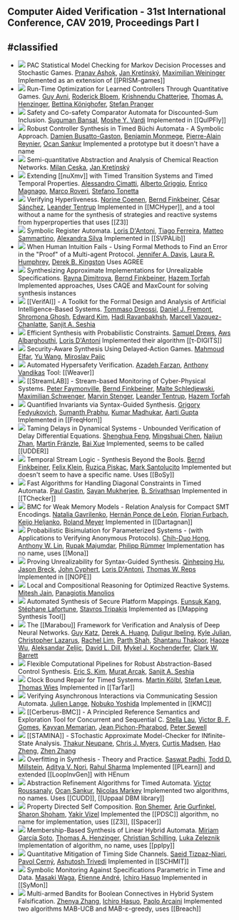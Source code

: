 ## Computer Aided Verification - 31st International Conference, CAV 2019, Proceedings Part I
#classified
---
-	[![](https://dblp.uni-trier.de/img/paper-oa.dark.hollow.16x16.png)](https://doi.org/10.1007/978-3-030-25540-4_29) PAC Statistical Model Checking for Markov Decision Processes and Stochastic Games.
	[Pranav Ashok](https://dblp.uni-trier.de/pid/200/8227.html), [Jan Kretínský](https://dblp.uni-trier.de/pid/95/6511.html), [Maximilian Weininger](https://dblp.uni-trier.de/pid/194/2910.html)
	Implemented as an extension of [[PRISM-games]]
-	[![](https://dblp.uni-trier.de/img/paper-oa.dark.hollow.16x16.png)](https://doi.org/10.1007/978-3-030-25540-4_36) Run-Time Optimization for Learned Controllers Through Quantitative Games.
	[Guy Avni](https://dblp.uni-trier.de/pid/07/10110.html), [Roderick Bloem](https://dblp.uni-trier.de/pid/80/1300.html), [Krishnendu Chatterjee](https://dblp.uni-trier.de/pid/92/5602.html), [Thomas A. Henzinger](https://dblp.uni-trier.de/pid/h/ThomasAHenzinger.html), [Bettina Könighofer](https://dblp.uni-trier.de/pid/117/3735.html), [Stefan Pranger](https://dblp.uni-trier.de/pid/244/8267.html)
-	[![](https://dblp.uni-trier.de/img/paper-oa.dark.hollow.16x16.png)](https://doi.org/10.1007/978-3-030-25540-4_4) Safety and Co-safety Comparator Automata for Discounted-Sum Inclusion.
	[Suguman Bansal](https://dblp.uni-trier.de/pid/217/4777.html), [Moshe Y. Vardi](https://dblp.uni-trier.de/pid/v/MosheYVardi.html)
	Implemented in [[QuIPFly]]
-	[![](https://dblp.uni-trier.de/img/paper-oa.dark.hollow.16x16.png)](https://doi.org/10.1007/978-3-030-25540-4_33) Robust Controller Synthesis in Timed Büchi Automata - A Symbolic Approach.
	[Damien Busatto-Gaston](https://dblp.uni-trier.de/pid/194/2532.html), [Benjamin Monmege](https://dblp.uni-trier.de/pid/85/733.html), [Pierre-Alain Reynier](https://dblp.uni-trier.de/pid/55/5954.html), [Ocan Sankur](https://dblp.uni-trier.de/pid/11/7805.html)
	Implemented a prototype but it doesn't have a name
-	[![](https://dblp.uni-trier.de/img/paper-oa.dark.hollow.16x16.png)](https://doi.org/10.1007/978-3-030-25540-4_28) Semi-quantitative Abstraction and Analysis of Chemical Reaction Networks.
	[Milan Ceska](https://dblp.uni-trier.de/pid/213/3728.html), [Jan Kretínský](https://dblp.uni-trier.de/pid/95/6511.html)
-	[![](https://dblp.uni-trier.de/img/paper-oa.dark.hollow.16x16.png)](https://doi.org/10.1007/978-3-030-25540-4_21) Extending [[nuXmv]] with Timed Transition Systems and Timed Temporal Properties.
	[Alessandro Cimatti](https://dblp.uni-trier.de/pid/13/5961.html), [Alberto Griggio](https://dblp.uni-trier.de/pid/19/3686.html), [Enrico Magnago](https://dblp.uni-trier.de/pid/244/8257.html), [Marco Roveri](https://dblp.uni-trier.de/pid/83/563.html), [Stefano Tonetta](https://dblp.uni-trier.de/pid/t/StefanoTonetta.html)
-	[![](https://dblp.uni-trier.de/img/paper-oa.dark.hollow.16x16.png)](https://doi.org/10.1007/978-3-030-25540-4_7) Verifying Hyperliveness.
	[Norine Coenen](https://dblp.uni-trier.de/pid/167/7922.html), [Bernd Finkbeiner](https://dblp.uni-trier.de/pid/73/4443.html), [César Sánchez](https://dblp.uni-trier.de/pid/38/1858.html), [Leander Tentrup](https://dblp.uni-trier.de/pid/143/2715.html)
	Implemented in [[MCHyper]], and a tool without a name for the synthesis of strategies and reactive systems from hyperproperties that uses [[Z3]]
-	[![](https://dblp.uni-trier.de/img/paper-oa.dark.hollow.16x16.png)](https://doi.org/10.1007/978-3-030-25540-4_1) Symbolic Register Automata.
	[Loris D'Antoni](https://dblp.uni-trier.de/pid/85/770.html), [Tiago Ferreira](https://dblp.uni-trier.de/pid/201/3471.html), [Matteo Sammartino](https://dblp.uni-trier.de/pid/120/2179.html), [Alexandra Silva](https://dblp.uni-trier.de/pid/92/1378-1.html)
	Implemented in [[SVPALib]]
-	[![](https://dblp.uni-trier.de/img/paper-oa.dark.hollow.16x16.png)](https://doi.org/10.1007/978-3-030-25540-4_20) When Human Intuition Fails - Using Formal Methods to Find an Error in the "Proof" of a Multi-agent Protocol.
	[Jennifer A. Davis](https://dblp.uni-trier.de/pid/72/871.html), [Laura R. Humphrey](https://dblp.uni-trier.de/pid/144/8597.html), [Derek B. Kingston](https://dblp.uni-trier.de/pid/41/6176.html)
	Uses AGREE
-	[![](https://dblp.uni-trier.de/img/paper-oa.dark.hollow.16x16.png)](https://doi.org/10.1007/978-3-030-25540-4_13) Synthesizing Approximate Implementations for Unrealizable Specifications.
	[Rayna Dimitrova](https://dblp.uni-trier.de/pid/69/2960.html), [Bernd Finkbeiner](https://dblp.uni-trier.de/pid/73/4443.html), [Hazem Torfah](https://dblp.uni-trier.de/pid/140/9733.html)
	Implemented approaches, Uses CAQE and MaxCount for solving synthesis instances
-	[![](https://dblp.uni-trier.de/img/paper-oa.dark.hollow.16x16.png)](https://doi.org/10.1007/978-3-030-25540-4_25) [[VerifAI]] - A Toolkit for the Formal Design and Analysis of Artificial Intelligence-Based Systems.
	[Tommaso Dreossi](https://dblp.uni-trier.de/pid/117/9140.html), [Daniel J. Fremont](https://dblp.uni-trier.de/pid/144/7602.html), [Shromona Ghosh](https://dblp.uni-trier.de/pid/164/5676.html), [Edward Kim](https://dblp.uni-trier.de/pid/06/445.html), [Hadi Ravanbakhsh](https://dblp.uni-trier.de/pid/134/9799.html), [Marcell Vazquez-Chanlatte](https://dblp.uni-trier.de/pid/192/1518.html), [Sanjit A. Seshia](https://dblp.uni-trier.de/pid/s/SanjitASeshia.html)
-	[![](https://dblp.uni-trier.de/img/paper-oa.dark.hollow.16x16.png)](https://doi.org/10.1007/978-3-030-25540-4_15) Efficient Synthesis with Probabilistic Constraints.
	[Samuel Drews](https://dblp.uni-trier.de/pid/182/9259.html), [Aws Albarghouthi](https://dblp.uni-trier.de/pid/90/8295.html), [Loris D'Antoni](https://dblp.uni-trier.de/pid/85/770.html)
	Implemented their algorithm [[τ-DIGITS]]
-	[![](https://dblp.uni-trier.de/img/paper-oa.dark.hollow.16x16.png)](https://doi.org/10.1007/978-3-030-25540-4_10) Security-Aware Synthesis Using Delayed-Action Games.
	[Mahmoud Elfar](https://dblp.uni-trier.de/pid/198/8166.html), [Yu Wang](https://dblp.uni-trier.de/pid/02/5889-44.html), [Miroslav Pajic](https://dblp.uni-trier.de/pid/74/7446.html)
-	[![](https://dblp.uni-trier.de/img/paper-oa.dark.hollow.16x16.png)](https://doi.org/10.1007/978-3-030-25540-4_11) Automated Hypersafety Verification.
	[Azadeh Farzan](https://dblp.uni-trier.de/pid/89/148.html), [Anthony Vandikas](https://dblp.uni-trier.de/pid/241/7113.html)
	Tool: [[Weaver]]
-	[![](https://dblp.uni-trier.de/img/paper-oa.dark.hollow.16x16.png)](https://doi.org/10.1007/978-3-030-25540-4_24) [[StreamLAB]] - Stream-based Monitoring of Cyber-Physical Systems.
	[Peter Faymonville](https://dblp.uni-trier.de/pid/05/7445.html), [Bernd Finkbeiner](https://dblp.uni-trier.de/pid/73/4443.html), [Malte Schledjewski](https://dblp.uni-trier.de/pid/244/8206.html), [Maximilian Schwenger](https://dblp.uni-trier.de/pid/191/6041.html), [Marvin Stenger](https://dblp.uni-trier.de/pid/189/1078.html), [Leander Tentrup](https://dblp.uni-trier.de/pid/143/2715.html), [Hazem Torfah](https://dblp.uni-trier.de/pid/140/9733.html)
-	[![](https://dblp.uni-trier.de/img/paper-oa.dark.hollow.16x16.png)](https://doi.org/10.1007/978-3-030-25540-4_14) Quantified Invariants via Syntax-Guided Synthesis.
	[Grigory Fedyukovich](https://dblp.uni-trier.de/pid/43/8810.html), [Sumanth Prabhu](https://dblp.uni-trier.de/pid/206/6798-1.html), [Kumar Madhukar](https://dblp.uni-trier.de/pid/134/8956.html), [Aarti Gupta](https://dblp.uni-trier.de/pid/18/2229.html)
	Implemented in [[FreqHorn]]
-	[![](https://dblp.uni-trier.de/img/paper-oa.dark.hollow.16x16.png)](https://doi.org/10.1007/978-3-030-25540-4_37) Taming Delays in Dynamical Systems - Unbounded Verification of Delay Differential Equations.
	[Shenghua Feng](https://dblp.uni-trier.de/pid/232/3100.html), [Mingshuai Chen](https://dblp.uni-trier.de/pid/169/1207.html), [Naijun Zhan](https://dblp.uni-trier.de/pid/63/1911.html), [Martin Fränzle](https://dblp.uni-trier.de/pid/34/3263.html), [Bai Xue](https://dblp.uni-trier.de/pid/74/2716-1.html)
	Implemented, seems to be called [[UDDER]]
-	[![](https://dblp.uni-trier.de/img/paper-oa.dark.hollow.16x16.png)](https://doi.org/10.1007/978-3-030-25540-4_35) Temporal Stream Logic - Synthesis Beyond the Bools.
	[Bernd Finkbeiner](https://dblp.uni-trier.de/pid/73/4443.html), [Felix Klein](https://dblp.uni-trier.de/pid/80/8313-1.html), [Ruzica Piskac](https://dblp.uni-trier.de/pid/p/RuzicaPiskac.html), [Mark Santolucito](https://dblp.uni-trier.de/pid/115/9332.html)
	Implemented but doesn't seem to have a specific name. Uses [[BoSy]]
-	[![](https://dblp.uni-trier.de/img/paper-oa.dark.hollow.16x16.png)](https://doi.org/10.1007/978-3-030-25540-4_3) Fast Algorithms for Handling Diagonal Constraints in Timed Automata.
	[Paul Gastin](https://dblp.uni-trier.de/pid/g/PaulGastin.html), [Sayan Mukherjee](https://dblp.uni-trier.de/pid/52/5375-2.html), [B. Srivathsan](https://dblp.uni-trier.de/pid/86/8295.html)
	Implemented in [[TChecker]]
-	[![](https://dblp.uni-trier.de/img/paper-oa.dark.hollow.16x16.png)](https://doi.org/10.1007/978-3-030-25540-4_19) BMC for Weak Memory Models - Relation Analysis for Compact SMT Encodings.
	[Natalia Gavrilenko](https://dblp.uni-trier.de/pid/244/8281.html), [Hernán Ponce de León](https://dblp.uni-trier.de/pid/57/11444.html), [Florian Furbach](https://dblp.uni-trier.de/pid/157/6706.html), [Keijo Heljanko](https://dblp.uni-trier.de/pid/h/KeijoHeljanko.html), [Roland Meyer](https://dblp.uni-trier.de/pid/86/3051.html)
	Implemented in [[Dartagnan]]
-	[![](https://dblp.uni-trier.de/img/paper-oa.dark.hollow.16x16.png)](https://doi.org/10.1007/978-3-030-25540-4_27) Probabilistic Bisimulation for Parameterized Systems - (with Applications to Verifying Anonymous Protocols).
	[Chih-Duo Hong](https://dblp.uni-trier.de/pid/00/8296.html), [Anthony W. Lin](https://dblp.uni-trier.de/pid/38/2655.html), [Rupak Majumdar](https://dblp.uni-trier.de/pid/71/1981.html), [Philipp Rümmer](https://dblp.uni-trier.de/pid/79/5611.html)
	Implementation has no name, uses [[Mona]]
-	[![](https://dblp.uni-trier.de/img/paper-oa.dark.hollow.16x16.png)](https://doi.org/10.1007/978-3-030-25540-4_18) Proving Unrealizability for Syntax-Guided Synthesis.
	[Qinheping Hu](https://dblp.uni-trier.de/pid/201/4822.html), [Jason Breck](https://dblp.uni-trier.de/pid/148/1307.html), [John Cyphert](https://dblp.uni-trier.de/pid/211/9268.html), [Loris D'Antoni](https://dblp.uni-trier.de/pid/85/770.html), [Thomas W. Reps](https://dblp.uni-trier.de/pid/r/TWReps.html)
	Implemented in [[NOPE]]
-	[![](https://dblp.uni-trier.de/img/paper-oa.dark.hollow.16x16.png)](https://doi.org/10.1007/978-3-030-25540-4_32) Local and Compositional Reasoning for Optimized Reactive Systems.
	[Mitesh Jain](https://dblp.uni-trier.de/pid/133/8487.html), [Panagiotis Manolios](https://dblp.uni-trier.de/pid/40/4888.html)
-	[![](https://dblp.uni-trier.de/img/paper-oa.dark.hollow.16x16.png)](https://doi.org/10.1007/978-3-030-25540-4_12) Automated Synthesis of Secure Platform Mappings.
	[Eunsuk Kang](https://dblp.uni-trier.de/pid/49/2420.html), [Stéphane Lafortune](https://dblp.uni-trier.de/pid/22/3097.html), [Stavros Tripakis](https://dblp.uni-trier.de/pid/85/6852.html)
	Implemented as [[Mapping Synthesis Tool]]
-	[![](https://dblp.uni-trier.de/img/paper-oa.dark.hollow.16x16.png)](https://doi.org/10.1007/978-3-030-25540-4_26) The [[Marabou]] Framework for Verification and Analysis of Deep Neural Networks.
	[Guy Katz](https://dblp.uni-trier.de/pid/23/10321.html), [Derek A. Huang](https://dblp.uni-trier.de/pid/244/8209.html), [Duligur Ibeling](https://dblp.uni-trier.de/pid/220/3264.html), [Kyle Julian](https://dblp.uni-trier.de/pid/195/5867.html), [Christopher Lazarus](https://dblp.uni-trier.de/pid/180/3521.html), [Rachel Lim](https://dblp.uni-trier.de/pid/127/9695.html), [Parth Shah](https://dblp.uni-trier.de/pid/147/1126.html), [Shantanu Thakoor](https://dblp.uni-trier.de/pid/218/7437.html), [Haoze Wu](https://dblp.uni-trier.de/pid/195/8725-1.html), [Aleksandar Zeljic](https://dblp.uni-trier.de/pid/147/5994.html), [David L. Dill](https://dblp.uni-trier.de/pid/d/DavidLDill.html), [Mykel J. Kochenderfer](https://dblp.uni-trier.de/pid/34/2029.html), [Clark W. Barrett](https://dblp.uni-trier.de/pid/b/ClarkWBarrett.html)
-	[![](https://dblp.uni-trier.de/img/paper-oa.dark.hollow.16x16.png)](https://doi.org/10.1007/978-3-030-25540-4_34) Flexible Computational Pipelines for Robust Abstraction-Based Control Synthesis.
	[Eric S. Kim](https://dblp.uni-trier.de/pid/151/6509.html), [Murat Arcak](https://dblp.uni-trier.de/pid/94/6666.html), [Sanjit A. Seshia](https://dblp.uni-trier.de/pid/s/SanjitASeshia.html)
-	[![](https://dblp.uni-trier.de/img/paper-oa.dark.hollow.16x16.png)](https://doi.org/10.1007/978-3-030-25540-4_5) Clock Bound Repair for Timed Systems.
	[Martin Kölbl](https://dblp.uni-trier.de/pid/221/1706.html), [Stefan Leue](https://dblp.uni-trier.de/pid/20/6822.html), [Thomas Wies](https://dblp.uni-trier.de/pid/23/5398.html)
	Implemented in [[TarTar]]
-	[![](https://dblp.uni-trier.de/img/paper-oa.dark.hollow.16x16.png)](https://doi.org/10.1007/978-3-030-25540-4_6) Verifying Asynchronous Interactions via Communicating Session Automata.
	[Julien Lange](https://dblp.uni-trier.de/pid/96/7159.html), [Nobuko Yoshida](https://dblp.uni-trier.de/pid/29/3650.html)
	Implemented in [[KMC]]
-	[![](https://dblp.uni-trier.de/img/paper-oa.dark.hollow.16x16.png)](https://doi.org/10.1007/978-3-030-25540-4_22) [[Cerberus-BMC]] - A Principled Reference Semantics and Exploration Tool for Concurrent and Sequential C.
	[Stella Lau](https://dblp.uni-trier.de/pid/244/8329.html), [Victor B. F. Gomes](https://dblp.uni-trier.de/pid/139/0605.html), [Kayvan Memarian](https://dblp.uni-trier.de/pid/28/10810.html), [Jean Pichon-Pharabod](https://dblp.uni-trier.de/pid/160/7730.html), [Peter Sewell](https://dblp.uni-trier.de/pid/74/185.html)
-	[![](https://dblp.uni-trier.de/img/paper-oa.dark.hollow.16x16.png)](https://doi.org/10.1007/978-3-030-25540-4_31) [[STAMINA]] - STochastic Approximate Model-Checker for INfinite-State Analysis.
	[Thakur Neupane](https://dblp.uni-trier.de/pid/234/8759.html), [Chris J. Myers](https://dblp.uni-trier.de/pid/89/3161.html), [Curtis Madsen](https://dblp.uni-trier.de/pid/02/7594.html), [Hao Zheng](https://dblp.uni-trier.de/pid/31/6916-1.html), [Zhen Zhang](https://dblp.uni-trier.de/pid/19/5112-6.html)
-	[![](https://dblp.uni-trier.de/img/paper-oa.dark.hollow.16x16.png)](https://doi.org/10.1007/978-3-030-25540-4_17) Overfitting in Synthesis - Theory and Practice.
	[Saswat Padhi](https://dblp.uni-trier.de/pid/180/8207.html), [Todd D. Millstein](https://dblp.uni-trier.de/pid/93/4679.html), [Aditya V. Nori](https://dblp.uni-trier.de/pid/n/AdityaVNori.html), [Rahul Sharma](https://dblp.uni-trier.de/pid/22/846-1.html)
	Implemented [[PLearn]] and extended [[LoopInvGen]] with HEnum
-	[![](https://dblp.uni-trier.de/img/paper-oa.dark.hollow.16x16.png)](https://doi.org/10.1007/978-3-030-25540-4_2) Abstraction Refinement Algorithms for Timed Automata.
	[Victor Roussanaly](https://dblp.uni-trier.de/pid/241/5977.html), [Ocan Sankur](https://dblp.uni-trier.de/pid/11/7805.html), [Nicolas Markey](https://dblp.uni-trier.de/pid/m/NicolasMarkey.html)
	Implemented two algorithms, no names. Uses [[CUDD]], [[Uppaal DBM library]]
-	[![](https://dblp.uni-trier.de/img/paper-oa.dark.hollow.16x16.png)](https://doi.org/10.1007/978-3-030-25540-4_9) Property Directed Self Composition.
	[Ron Shemer](https://dblp.uni-trier.de/pid/241/5907.html), [Arie Gurfinkel](https://dblp.uni-trier.de/pid/44/3532.html), [Sharon Shoham](https://dblp.uni-trier.de/pid/92/128.html), [Yakir Vizel](https://dblp.uni-trier.de/pid/86/2578.html)
	Implemented the [[PDSC]] algorithm, no name for implementation, uses [[Z3]], [[Spacer]]
-	[![](https://dblp.uni-trier.de/img/paper-oa.dark.hollow.16x16.png)](https://doi.org/10.1007/978-3-030-25540-4_16) Membership-Based Synthesis of Linear Hybrid Automata.
	[Miriam García Soto](https://dblp.uni-trier.de/pid/132/1936.html), [Thomas A. Henzinger](https://dblp.uni-trier.de/pid/h/ThomasAHenzinger.html), [Christian Schilling](https://dblp.uni-trier.de/pid/72/2103-1.html), [Luka Zeleznik](https://dblp.uni-trier.de/pid/244/8265.html)
	Implementation of algorithm, no name, uses [[pplpy]]
-	[![](https://dblp.uni-trier.de/img/paper-oa.dark.hollow.16x16.png)](https://doi.org/10.1007/978-3-030-25540-4_8) Quantitative Mitigation of Timing Side Channels.
	[Saeid Tizpaz-Niari](https://dblp.uni-trier.de/pid/195/5725.html), [Pavol Cerný](https://dblp.uni-trier.de/pid/34/6556.html), [Ashutosh Trivedi](https://dblp.uni-trier.de/pid/06/5756.html)
	Implemented in [[SCHMIT]]
-	[![](https://dblp.uni-trier.de/img/paper-oa.dark.hollow.16x16.png)](https://doi.org/10.1007/978-3-030-25540-4_30) Symbolic Monitoring Against Specifications Parametric in Time and Data.
	[Masaki Waga](https://dblp.uni-trier.de/pid/182/1837.html), [Étienne André](https://dblp.uni-trier.de/pid/49/2992.html), [Ichiro Hasuo](https://dblp.uni-trier.de/pid/26/4542.html)
	Implemented in [[SyMon]]
-	[![](https://dblp.uni-trier.de/img/paper-oa.dark.hollow.16x16.png)](https://doi.org/10.1007/978-3-030-25540-4_23) Multi-armed Bandits for Boolean Connectives in Hybrid System Falsification.
	[Zhenya Zhang](https://dblp.uni-trier.de/pid/98/4896.html), [Ichiro Hasuo](https://dblp.uni-trier.de/pid/26/4542.html), [Paolo Arcaini](https://dblp.uni-trier.de/pid/86/7855.html)
	Implemented two algorithms MAB-UCB and MAB-ε-greedy, uses [[Breach]]

